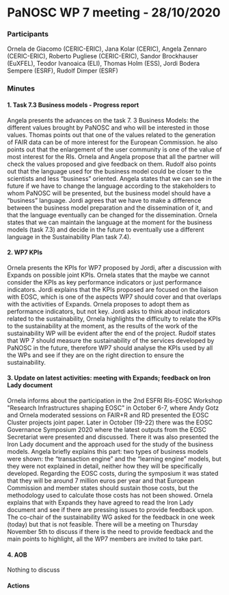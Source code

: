 # PaNOSC WP 7 meeting - 28/10/2020

### Participants
Ornela de Giacomo (CERIC-ERIC), Jana Kolar (CERIC), Angela Zennaro (CERIC-ERIC), Roberto Pugliese (CERIC-ERIC), Sandor Brockhauser (EuXFEL), Teodor Ivanoaica (ELI), Thomas Holm (ESS), Jordi Bodera Sempere (ESRF), Rudolf Dimper (ESRF)

### Minutes

#### 1. Task 7.3 Business models - Progress report
Angela presents the advances on the task 7. 3 Business Models: the different values brought by PaNOSC and who will be interested in those values. Thomas points out that one of the values related to the generation of FAIR data can be of more interest for the European Commission. he also points out that the enlargement of the user community is one of the value of most interest for the RIs. Ornela and Angela propose that all the partner will check the values proposed and give feedback on them. 
Rudolf also points out that the language used for the business model could be closer to the scientists and less “business” oriented. Angela states that we can see in the future if we have to change the language according to the stakeholders to whom PaNOSC will be presented, but the business model should have a “business” language.  Jordi agrees that we have to make a difference between the business model preparation and the dissemination of it, and that the language eventually can be changed for the dissemination. Ornela states that we can maintain the language at the moment for the business models (task 7.3) and decide in the future to eventually use a different language in the Sustainability Plan task 7.4). 


#### 2.	WP7 KPIs
Ornela presents the KPIs for WP7 proposed by Jordi, after a discussion with Expands on possible joint KPIs. Ornela states that the maybe we cannot consider the KPIs as key performance indicators or just performance indicators. 
Jordi  explains that the KPIs proposed are focused on the liaison with EOSC, which is one of the aspects WP7 should cover and that overlaps with the activities of Expands. Ornela proposes to adopt them as performance indicators, but not key. Jordi asks to think about indicators related to the sustainability, Ornela highlights the difficulty to relate the KPIs to the sustainability at the moment, as the results of the work of the sustainability WP will be evident after the end of the project. 
Rudolf states that WP 7 should measure the sustainability of the services developed by PaNOSC in the future, therefore WP7 should analyse the KPIs used by all the WPs and see if they are on the right direction to ensure the sustainability. 


#### 3. Update on latest activities: meeting with Expands; feedback on Iron Lady document
Ornela  informs about the participation in the 2nd ESFRI RIs-EOSC Workshop "Research Infrastructures shaping EOSC" in October 6-7, where Andy Gotz and Ornela moderated sessions on FAIR+R and RD presented the EOSC Cluster projects joint paper. Later in October (19-22) there was the EOSC Governance Symposium 2020 where the latest outputs from the EOSC Secretariat were presented and discussed. There it was also presented the Iron Lady document and the approach used for the study of the business models. Angela briefly explains this part: two types of business models were shown: the “transaction engine” and the “learning engine” models, but they were not explained in detail, neither how they will be specifically developed. Regarding the EOSC costs, during the symposium it was stated that they will be around 7 million euros per year and that European Commission and member states should sustain those costs, but the methodology used to calculate those costs has not been showed.
Ornela explains that with Expands they have agreed to read the Iron Lady document and see if there are pressing issues to provide feedback upon. The co-chair of the sustainability WG asked for the  feedback in one week (today) but that is not feasible. There will be a meeting on Thursday November 5th to discuss if there is the need to provide feedback and the main points to highlight, all the WP7 members are invited to take part.


#### 4. AOB
Nothing to discuss

#### Actions
